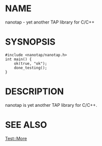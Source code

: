# NAME

nanotap - yet another TAP library for C/C++

# SYSNOPSIS

    #include <nanotap/nanotap.h>
    int main() {
        ok(true, "ok");
        done_testing();
    }

# DESCRIPTION

nanotap is yet another TAP library for C/C++.

# SEE ALSO

[Test::More](http://search.cpan.org/search?mode=module&query=Test::More)